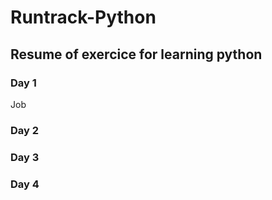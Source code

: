 # Runtrack-Python


## Resume of exercice for learning python

### Day 1

Job 

### Day 2 

### Day 3 

### Day 4
